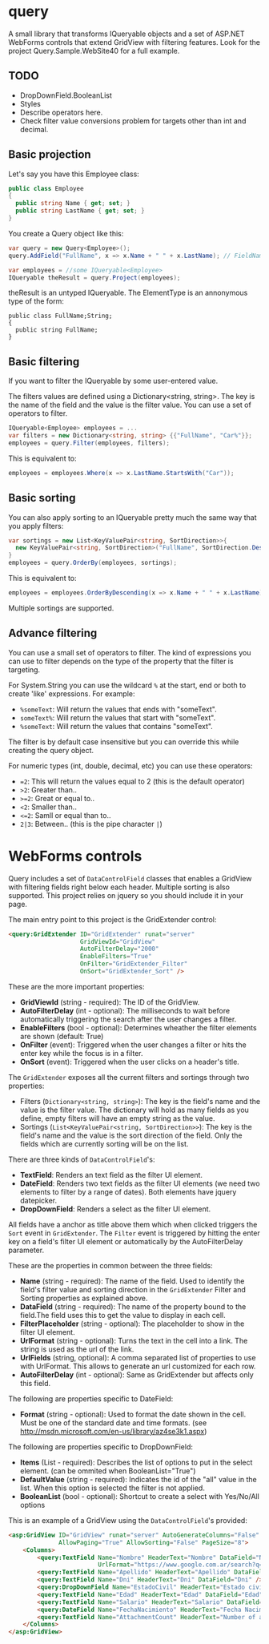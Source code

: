query
=====

A small library that transforms IQueryable objects and a set of ASP.NET WebForms controls that extend GridView with filtering features.
Look for the project Query.Sample.WebSite40 for a full example.

TODO
----
- DropDownField.BooleanList
- Styles
- Describe operators here.
- Check filter value conversions problem for targets other than int and decimal.

Basic projection
----------------
Let's say you have this Employee class:  
```csharp
public class Employee  
{  
  public string Name { get; set; }  
  public string LastName { get; set; }  
}
```

You create a Query object like this:
```csharp
var query = new Query<Employee>();
query.AddField("FullName", x => x.Name + " " + x.LastName); // FieldName = "FullName"

var employees = //some IQueryable<Employee>
IQueryable theResult = query.Project(employees);
```
theResult is an untyped IQueryable. The ElementType is an annonymous type of the form:
```chsarp
public class FullName;String;
{
  public string FullName;
}
```

Basic filtering
---------------
If you want to filter the IQueryable<Employee> by some user-entered value.

The filters values are defined using a Dictionary<string, string>. The key is the name of the field and the value is the filter value. You can use a set of operators to filter.
```csharp
IQueryable<Employee> employees = ...
var filters = new Dictionary<string, string> {{"FullName", "Car%"}};   // '%' acts as the wildcard
employees = query.Filter(employees, filters);
```
This is equivalent to:
```csharp
employees = employees.Where(x => x.LastName.StartsWith("Car"));
```

Basic sorting
-------------
You can also apply sorting to an IQueryable pretty much the same way that you apply filters:
```csharp
var sortings = new List<KeyValuePair<string, SortDirection>>{
  new KeyValuePair<string, SortDirection>("FullName", SortDirection.Descending)
}
employees = query.OrderBy(employees, sortings);
```
This is equivalent to:
```csharp
employees = employees.OrderByDescending(x => x.Name + " " + x.LastName);
```
Multiple sortings are supported.

Advance filtering
-----------------
You can use a small set of operators to filter. The kind of expressions you can use to filter depends on the type of the property that the filter is targeting.

For System.String you can use the wildcard `%` at the start, end or both to create 'like' expressions. For example:
- `%someText`: Will return the values that ends with "someText".
- `someText%`: Will return the values that start with "someText".
- `%someText`: Will return the values that contains "someText".

The filter is by default case insensitive but you can override this while creating the query object.

For numeric types (int, double, decimal, etc) you can use these operators:
- `=2`: This will return the values equal to 2 (this is the default operator)
- `>2`: Greater than..
- `>=2`: Great or equal to..
- `<2`: Smaller than..
- `<=2`: Samll or equal than to..
- `2|3`: Between.. (this is the pipe character `|`)

WebForms controls
=================
Query includes a set of `DataControlField` classes that enables a GridView with filtering fields right below each header. Multiple sorting is also supported.
This project relies on jquery so you should include it in your page.

The main entry point to this project is the GridExtender control:
```aspx
<query:GridExtender ID="GridExtender" runat="server"
                    GridViewId="GridView"
                    AutoFilterDelay="2000"
                    EnableFilters="True"
                    OnFilter="GridExtender_Filter"
                    OnSort="GridExtender_Sort" />
```
These are the more important properties:
- __GridViewId__ (string - required): The ID of the GridView.
- __AutoFilterDelay__ (int - optional): The milliseconds to wait before automatically triggering the search after the user changes a filter.
- __EnableFilters__ (bool - optional): Determines wheather the filter elements are shown (default: True)
- __OnFilter__ (event): Triggered when the user changes a filter or hits the enter key while the focus is in a filter.
- __OnSort__ (event): Triggered when the user clicks on a header's title.

The `GridExtender` exposes all the current filters and sortings through two properties:
- Filters (`Dictionary<string, string>`): The key is the field's name and the value is the filter value. The dictionary will hold as many fields as you define, empty filters will have an empty string as the value.
- Sortings (`List<KeyValuePair<string, SortDirection>>`): The key is the field's name and the value is the sort direction of the field. Only the fields which are currently sorting will be on the list.

There are three kinds of `DataControlField`'s:
- __TextField__: Renders an text field as the filter UI element.
- __DateField__: Renders two text fields as the filter UI elements (we need two elements to filter by a range of dates). Both elements have jquery datepicker.
- __DropDownField__: Renders a select as the filter UI element.

All fields have a anchor as title above them which when clicked triggers the `Sort` event in `GridExtender`.
The `Filter` event is triggered by hitting the enter key on a field's filter UI element or automatically by the AutoFilterDelay parameter.

These are the properties in common between the three fields:
- __Name__ (string - required): The name of the field. Used to identify the field's filter value and sorting direction in the `GridExtender` Filter and Sorting properties as explained above.
- __DataField__ (string - required): The name of the property bound to the field.The field uses this to get the value to display in each cell.
- __FilterPlaceholder__ (string - optional): The placeholder to show in the filter UI element.
- __UrlFormat__ (string - optional): Turns the text in the cell into a link. The string is used as the url of the link.
- __UrlFields__ (string, optional): A comma separated list of properties to use with UrlFormat. This allows to generate an url customized for each row.
- __AutoFilterDelay__ (int - optional): Same as GridExtender but affects only this field.

The following are properties specific to DateField:
- __Format__ (string - optional): Used to format the date shown in the cell. Must be one of the standard date and time formats. (see http://msdn.microsoft.com/en-us/library/az4se3k1.aspx)

The following are properties specific to DropDownField:
- __Items__ (List<ListItem> - required): Describes the list of options to put in the select element. (can be ommited when BooleanList="True")
- __DefaultValue__ (string - required): Indicates the id of the "all" value in the list. When this option is selected the filter is not applied.
- __BooleanList__ (bool - optional): Shortcut to create a select with Yes/No/All options

This is an example of a GridView using the `DataControlField`'s provided:

```aspx
<asp:GridView ID="GridView" runat="server" AutoGenerateColumns="False" ShowHeaderWhenEmpty="True"
              AllowPaging="True" AllowSorting="False" PageSize="8">
    <Columns>
        <query:TextField Name="Nombre" HeaderText="Nombre" DataField="Nombre"
                         UrlFormat="https://www.google.com.ar/search?q={0} {1}" UrlFields="Nombre, Apellido" />
        <query:TextField Name="Apellido" HeaderText="Apellido" DataField="Apellido" />
        <query:TextField Name="Dni" HeaderText="Dni" DataField="Dni" />
        <query:DropDownField Name="EstadoCivil" HeaderText="Estado civil" DataField="EstadoCivil" DefaultValue="-1" />
        <query:TextField Name="Edad" HeaderText="Edad" DataField="Edad" />
        <query:TextField Name="Salario" HeaderText="Salario" DataField="Salario" />
        <query:DateField Name="FechaNacimiento" HeaderText="Fecha Nacimiento" DataField="FechaNacimiento" Format="d" />
        <query:TextField Name="AttachmentCount" HeaderText="Number of attachments" DataField="AttachmentCount" />
    </Columns>
</asp:GridView>
```
